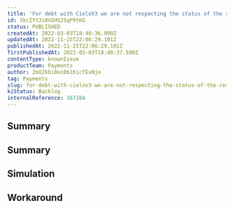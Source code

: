 ```yaml
---
title: 'For debt with CieloV3 we are not respecting the status of the response'
id: SkcIYYJc8VGHS25qP9tKG
status: PUBLISHED
createdAt: 2022-03-03T18:40:36.990Z
updatedAt: 2022-11-25T22:06:29.101Z
publishedAt: 2022-11-25T22:06:29.101Z
firstPublishedAt: 2022-03-03T18:40:37.500Z
contentType: knownIssue
productTeam: Payments
author: 2mXZkbi0oi061KicTExNjo
tag: Payments
slug: for-debt-with-cielov3-we-are-not-respecting-the-status-of-the-response
kiStatus: Backlog
internalReference: 367284
---
```


## Summary

## **Summary**

## Simulation



## Workaround



